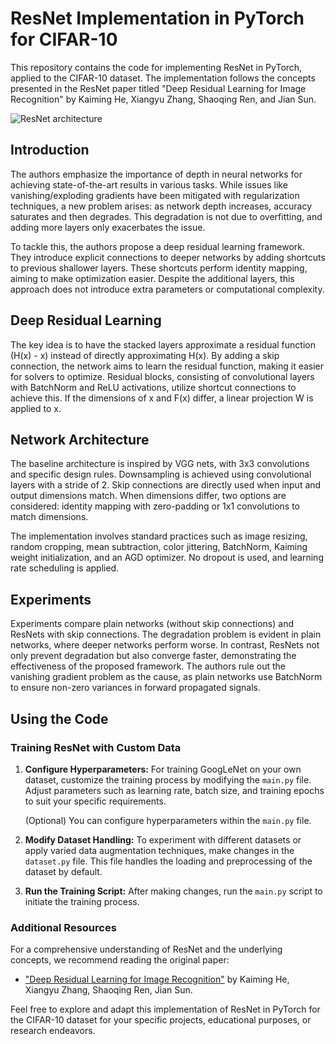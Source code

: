 # ResNet Implementation in PyTorch for CIFAR-10

This repository contains the code for implementing ResNet in PyTorch, applied to the CIFAR-10 dataset. The implementation follows the concepts presented in the ResNet paper titled "Deep Residual Learning for Image Recognition" by Kaiming He, Xiangyu Zhang, Shaoqing Ren, and Jian Sun.

![ResNet architecture]([https://miro.medium.com/v2/resize:fit:1400/0*G47uhQi2slwZI9-o.png](https://miro.medium.com/v2/resize:fit:1024/1*BnoNVpj7uCNMOFOj1DQBQA.png))

## Introduction

The authors emphasize the importance of depth in neural networks for achieving state-of-the-art results in various tasks. While issues like vanishing/exploding gradients have been mitigated with regularization techniques, a new problem arises: as network depth increases, accuracy saturates and then degrades. This degradation is not due to overfitting, and adding more layers only exacerbates the issue.

To tackle this, the authors propose a deep residual learning framework. They introduce explicit connections to deeper networks by adding shortcuts to previous shallower layers. These shortcuts perform identity mapping, aiming to make optimization easier. Despite the additional layers, this approach does not introduce extra parameters or computational complexity.

## Deep Residual Learning

The key idea is to have the stacked layers approximate a residual function (H(x) - x) instead of directly approximating H(x). By adding a skip connection, the network aims to learn the residual function, making it easier for solvers to optimize. Residual blocks, consisting of convolutional layers with BatchNorm and ReLU activations, utilize shortcut connections to achieve this. If the dimensions of x and F(x) differ, a linear projection W is applied to x.

## Network Architecture

The baseline architecture is inspired by VGG nets, with 3x3 convolutions and specific design rules. Downsampling is achieved using convolutional layers with a stride of 2. Skip connections are directly used when input and output dimensions match. When dimensions differ, two options are considered: identity mapping with zero-padding or 1x1 convolutions to match dimensions.

The implementation involves standard practices such as image resizing, random cropping, mean subtraction, color jittering, BatchNorm, Kaiming weight initialization, and an AGD optimizer. No dropout is used, and learning rate scheduling is applied.

## Experiments

Experiments compare plain networks (without skip connections) and ResNets with skip connections. The degradation problem is evident in plain networks, where deeper networks perform worse. In contrast, ResNets not only prevent degradation but also converge faster, demonstrating the effectiveness of the proposed framework. The authors rule out the vanishing gradient problem as the cause, as plain networks use BatchNorm to ensure non-zero variances in forward propagated signals.

## Using the Code

### Training ResNet with Custom Data

1. **Configure Hyperparameters:**
   For training GoogLeNet on your own dataset, customize the training process by modifying the `main.py` file. Adjust parameters such as learning rate, batch size, and training epochs to suit your specific requirements.

   (Optional) You can configure hyperparameters within the `main.py` file.

2. **Modify Dataset Handling:**
   To experiment with different datasets or apply varied data augmentation techniques, make changes in the `dataset.py` file. This file handles the loading and preprocessing of the dataset by default.

3. **Run the Training Script:**
   After making changes, run the `main.py` script to initiate the training process.

### Additional Resources

For a comprehensive understanding of ResNet and the underlying concepts, we recommend reading the original paper:

- ["Deep Residual Learning for Image Recognition"](https://arxiv.org/abs/1512.03385) by Kaiming He, Xiangyu Zhang, Shaoqing Ren, Jian Sun.

Feel free to explore and adapt this implementation of ResNet in PyTorch for the CIFAR-10 dataset for your specific projects, educational purposes, or research endeavors.
